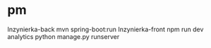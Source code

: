 # pm
Inzynierka-back 
mvn spring-boot:run
Inzynierka-front
npm run dev
analytics
python manage.py runserver